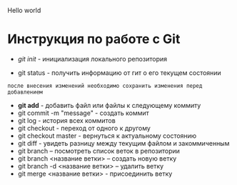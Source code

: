 Hello world
# Инструкция по работе с Git

- *git init* - инициализация локального репозитория

- git status - получить информацию от гит о его текущем состоянии

`` после внесения изменений необходимо сохранить изменения перед добавлением ``

- **git add** - добавить файл или файлы к следующему коммиту
- git commit -m "message" - создать коммит
- git log - история всех коммитов
- git checkout - переход от одного к другому
- git checkout master - вернуться к актуальному состоянию
- git diff - увидеть разницу между текущим файлом и закоммиченным
- git branch – посмотреть список веток в репозитории
- git branch <название ветки> – создать новую ветку
- git branch -d <название ветки> – удалить ветку
- git merge <название ветки> - присоединить ветку